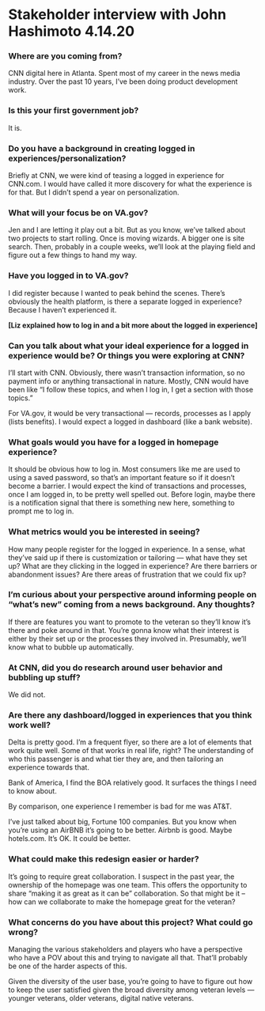 # Stakeholder interview with John Hashimoto 4.14.20

### Where are you coming from? 

CNN digital here in Atlanta. Spent most of my career in the news media industry. Over the past 10 years, I’ve been doing product development work.

### Is this your first government job?

It is.

### Do you have a background in creating logged in experiences/personalization?

Briefly at CNN, we were kind of teasing a logged in experience for CNN.com. I would have called it more discovery for what the experience is for that. But I didn’t spend a year on personalization.

### What will your focus be on VA.gov?

Jen and I are letting it play out a bit. But as you know, we’ve talked about two projects to start rolling. Once is moving wizards. A bigger one is site search. Then, probably in a couple weeks, we’ll look at the playing field and figure out a few things to hand my way.

### Have you logged in to VA.gov?

I did register because I wanted to peak behind the scenes. There’s obviously the health platform, is there a separate logged in experience? Because I haven’t experienced it. 

**[Liz explained how to log in and a bit more about the logged in experience]**

### Can you talk about what your ideal experience for a logged in experience would be? Or things you were exploring at CNN?

I’ll start with CNN. Obviously, there wasn’t transaction information, so no payment info or anything transactional in nature. Mostly, CNN would have been like “I follow these topics, and when I log in, I get a section with those topics.”

For VA.gov, it would be very transactional — records, processes as I apply (lists benefits). I would expect a logged in dashboard (like a bank website).

### What goals would you have for a logged in homepage experience?

It should be obvious how to log in. Most consumers like me are used to using  a saved password, so that’s an important feature so if it doesn’t become a barrier. I would expect the kind of transactions and processes, once I am logged in, to be pretty well spelled out. Before login, maybe there is a notification signal that there is something new here, something to prompt me to log in. 

### What metrics would you be interested in seeing?

How many people register for the logged in experience. In a sense, what they’ve said up if there is customization or tailoring — what have they set up? What are they clicking in the logged in experience? Are there barriers or abandonment issues? Are there areas of frustration that we could fix up?

### I’m curious about your perspective around informing people on “what’s new” coming from a news background. Any thoughts?

If there are features you want to promote to the veteran so they’ll know it’s there and poke around in that. You’re gonna know what their interest is either by their set up or the processes they involved in. Presumably, we’ll know what to bubble up automatically.

### At CNN, did you do research around user behavior and bubbling up stuff?

We did not.

### Are there any dashboard/logged in experiences that you think work well?

Delta is pretty good. I’m a frequent flyer, so there are a lot of elements that work quite well. Some of that works in real life, right? The understanding of who this passenger is and what tier they are, and then tailoring an experience towards that.

Bank of America, I find the BOA relatively good. It surfaces the things I need to know about.

By comparison, one experience I remember is bad for me was AT&T.

I’ve just talked about big, Fortune 100 companies. But you know when you’re using an AirBNB it’s going to be better. Airbnb is good. Maybe hotels.com. It’s OK. It could be better.

### What could make this redesign easier or harder?

It’s going to require great collaboration. I suspect in the past year, the ownership of the homepage was one team. This offers the opportunity to share “making it as great as it can be” collaboration. So that might be it – how can we collaborate to make the homepage great for the veteran?

### What concerns do you have about this project? What could go wrong?

Managing the various stakeholders and players who have a perspective who have a POV about this and trying to navigate all that. That’ll probably be one of the harder aspects of this.

Given the diversity of the user base, you’re going to have to figure out how to keep the user satisfied given the broad diversity among veteran levels — younger veterans, older veterans, digital native veterans.
